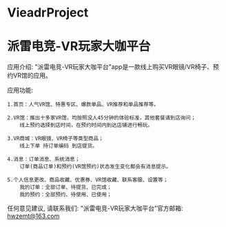 # VieadrProject
# 派雷电竞-VR玩家大咖平台

  应用介绍: "派雷电竞-VR玩家大咖平台"app是一款线上购买VR眼镜/VR椅子、预约VR馆的应用。

  应用功能: 

    1.首页：人气VR馆、特惠专区、爆款单品、VR推荐和单品推荐等。
    
    2.VR馆：推出十多家VR馆，均按照没人45分钟的体验标准，其他套餐请到店询问；
        线上预约选择到店时间，在预约时间内到达店铺进行畅玩。
        
    3.VR商城：VR眼镜、VR椅子等类型商品；
        线上下单 持订单编码 到店提货。
        
    4.消息：订单消息、系统消息；
        订单(商品订单)和预约(VR馆预约)状态发生变化都会有消息提示。
        
    5.个人信息更改、商品收藏、优惠券、VR馆收藏、联系客服、设置等；
        我的订单：全部订单、待提货、已完成；
        我的预约：全部预约、待使用、已使用；
      
  任何意见建议, 请联系我们: 
  "派雷电竞-VR玩家大咖平台"官方邮箱: hwzemt@163.com
